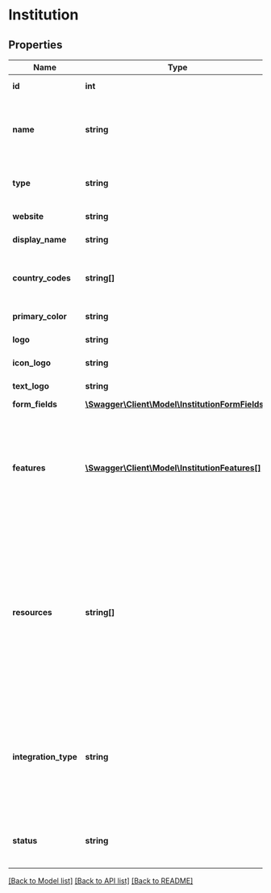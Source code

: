 # Institution

## Properties
Name | Type | Description | Notes
------------ | ------------- | ------------- | -------------
**id** | **int** | The ID of the institution as designated by Belvo. | [optional] 
**name** | **string** | The name of the institution, as designated by Belvo.  Please see our [Institutions](https://developers.belvo.com/docs/institution) DevPortal article for a detailed list of institution names. | [optional] 
**type** | **string** | The type of institution. We return one of the following values:    - &#x60;bank&#x60;   - &#x60;fiscal&#x60;   - &#x60;employment&#x60; | [optional] 
**website** | **string** | The URL of the institution&#x27;s website. | [optional] 
**display_name** | **string** | The customer-facing name of the institution. | [optional] 
**country_codes** | **string[]** | The country codes where the institution is available, for example: - 🇧🇷 BR (Brazil) - 🇨🇴 CO (Colombia) - 🇲🇽 MX (Mexico) | [optional] 
**primary_color** | **string** | The primary color on the institution&#x27;s website. | [optional] 
**logo** | **string** | The URL of the institution&#x27;s logo. | [optional] 
**icon_logo** | **string** | The URL of the institution&#x27;s icon logo. | [optional] 
**text_logo** | **string** | The URL of the institution&#x27;s text logo. | [optional] 
**form_fields** | [**\Swagger\Client\Model\InstitutionFormFields[]**](InstitutionFormFields.md) |  | [optional] 
**features** | [**\Swagger\Client\Model\InstitutionFeatures[]**](InstitutionFeatures.md) | The features that the institution supports. If the institution has no special features, then Belvo returns an empty array.  Here is a list of the available features: - &#x60;token_required&#x60; indicates that the institution may require a token during link creation or when making any other requests. | [optional] 
**resources** | **string[]** | A list of Belvo resources that you can use with the institution. This list includes one or more of the following resources:    - &#x60;ACCOUNTS&#x60;   - &#x60;BALANCES&#x60;   - &#x60;EMPLOYMENT_RECORDS&#x60;   - &#x60;INCOMES&#x60;   - &#x60;INVOICES&#x60;   - &#x60;OWNERS&#x60;   - &#x60;RECURRING_EXPENSES&#x60;   - &#x60;RISK_INSIGHTS&#x60;   - &#x60;TRANSACTIONS&#x60;   - &#x60;TAX_COMPLIANCE_STATUS&#x60;   - &#x60;TAX_DECLARATIONS&#x60;   - &#x60;TAX_RETENTIONS&#x60;   - &#x60;TAX_RETURNS&#x60;   - &#x60;TAX_STATUS&#x60; | [optional] 
**integration_type** | **string** | The type of technology used to access the institution. We return one of the following values:  - &#x60;credentials&#x60;: Uses Belvo&#x27;s scraping technology, combined with user credentials, to perform requests. - &#x60;openfinance&#x60;: Uses the bank&#x27;s open finance API to perform requests. | [optional] 
**status** | **string** | Indicates whether Belvo&#x27;s integration with the institution is currently active (&#x60;healthy&#x60;) or undergoing maintenance (&#x60;down&#x60;). | [optional] 

[[Back to Model list]](../../README.md#documentation-for-models) [[Back to API list]](../../README.md#documentation-for-api-endpoints) [[Back to README]](../../README.md)

